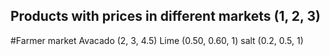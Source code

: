 
## Products with prices in different markets (1, 2, 3)
#Farmer market
Avacado (2, 3, 4.5)
Lime (0.50, 0.60, 1)
salt (0.2, 0.5, 1)
